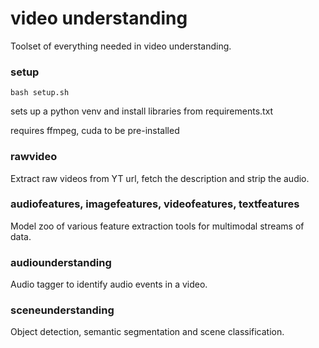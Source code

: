 # video understanding
Toolset of everything needed in video understanding.

### setup

```
bash setup.sh
```

sets up a python venv and install libraries from requirements.txt

requires ffmpeg, cuda to be pre-installed

### rawvideo
Extract raw videos from YT url, fetch the description and strip the audio.

### audiofeatures, imagefeatures, videofeatures, textfeatures
Model zoo of various feature extraction tools for multimodal streams of data.

### audiounderstanding
Audio tagger to identify audio events in a video.

### sceneunderstanding
Object detection, semantic segmentation and scene classification.

